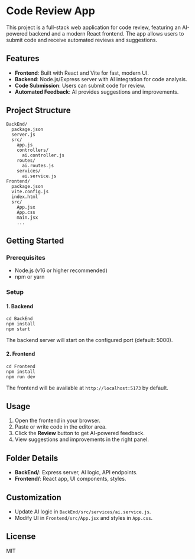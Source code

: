 # Code Review App

This project is a full-stack web application for code review, featuring an AI-powered backend and a modern React frontend. The app allows users to submit code and receive automated reviews and suggestions.

## Features
- **Frontend**: Built with React and Vite for fast, modern UI.
- **Backend**: Node.js/Express server with AI integration for code analysis.
- **Code Submission**: Users can submit code for review.
- **Automated Feedback**: AI provides suggestions and improvements.

## Project Structure
```
BackEnd/
  package.json
  server.js
  src/
    app.js
    controllers/
      ai.controller.js
    routes/
      ai.routes.js
    services/
      ai.service.js
Frontend/
  package.json
  vite.config.js
  index.html
  src/
    App.jsx
    App.css
    main.jsx
    ...
```

## Getting Started

### Prerequisites
- Node.js (v16 or higher recommended)
- npm or yarn

### Setup

#### 1. Backend
```
cd BackEnd
npm install
npm start
```
The backend server will start on the configured port (default: 5000).

#### 2. Frontend
```
cd Frontend
npm install
npm run dev
```
The frontend will be available at `http://localhost:5173` by default.

## Usage
1. Open the frontend in your browser.
2. Paste or write code in the editor area.
3. Click the **Review** button to get AI-powered feedback.
4. View suggestions and improvements in the right panel.

## Folder Details
- **BackEnd/**: Express server, AI logic, API endpoints.
- **Frontend/**: React app, UI components, styles.

## Customization
- Update AI logic in `BackEnd/src/services/ai.service.js`.
- Modify UI in `Frontend/src/App.jsx` and styles in `App.css`.

## License
MIT
